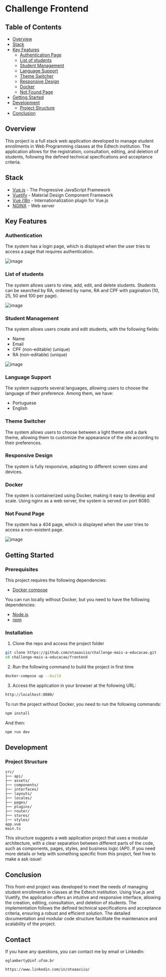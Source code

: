 # Challenge Frontend

## Table of Contents

- [Overview](#overview)
- [Stack](#stack)
- [Key Features](#key-features)
  - [Authentication Page](#authentication)
  - [List of students](#list-of-students)
  - [Student Management](#student-management)
  - [Language Support](#language-support)
  - [Theme Switcher](#theme-switcher)
  - [Responsive Design](#responsive-design)
  - [Docker](#docker)
  - [Not Found Page](#not-found-page)
- [Getting Started](#getting-started)
- [Development](#development)
  - [Project Structure](#project-structure)
- [Conclusion](#conclusion)

## Overview

This project is a full stack web application developed to manage student enrollments in Web Programming classes at the Edtech institution. The application allows for the registration, consultation, editing, and deletion of students, following the defined technical specifications and acceptance criteria.

## Stack

- [Vue.js](https://vuejs.org/) - The Progressive JavaScript Framework
- [Vuetify](https://vuetifyjs.com/en/) - Material Design Component Framework
- [Vue i18n](https://kazupon.github.io/vue-i18n/) - Internationalization plugin for Vue.js
- [NGINX](https://nginx.org/en/) - Web server

## Key Features

### Authentication

The system has a login page, which is displayed when the user tries to access a page that requires authentication.

![image](https://github.com/user-attachments/assets/04a6d9f6-73d2-4340-989c-7aa689da8588)

### List of students

The system allows users to view, add, edit, and delete students. Students can be searched by RA, ordened by name, RA and CPF with pagination (10, 25, 50 and 100 per page).

![image](https://github.com/user-attachments/assets/8f3b734a-5bce-46fb-8203-c4e691f71ee1)

### Student Management

The system allows users create and edit students, with the following fields:

- Name
- Email
- CPF (non-editable) (unique)
- RA (non-editable) (unique)

![image](https://github.com/user-attachments/assets/5860eaae-76a7-49e2-9ce3-6b8873f7c288)

### Language Support

The system supports several languages, allowing users to choose the language of their preference. Among them, we have:
- Portuguese
- English

### Theme Switcher

The system allows users to choose between a light theme and a dark theme, allowing them to customize the appearance of the site according to their preferences.

### Responsive Design

The system is fully responsive, adapting to different screen sizes and devices.

### Docker

The system is containerized using Docker, making it easy to develop and scale. Using nginx as a web server, the system is served on port 8080.

### Not Found Page

The system has a 404 page, which is displayed when the user tries to access a non-existent page.

![image](https://github.com/user-attachments/assets/be300ed6-328c-4b81-a5b4-a02ed98b1046)

## Getting Started

### Prerequisites

This project requires the following dependencies:

- [Docker compose](https://docs.docker.com/compose/install/)

You can run locally without Docker, but you need to have the following dependencies:
- [Node.js](https://nodejs.org/en/)
- [npm](https://www.npmjs.com/get-npm)

### Installation

1. Clone the repo and access the project folder

```bash
git clone https://github.com/otaaaviio/challenge-mais-a-educacao.git
cd challenge-mais-a-educacao/frontend
```

2. Run the following command to build the project in first time

```bash
docker-compose up --build
```

3. Access the application in your browser at the following URL:

```bash
http://localhost:8080/
```

To run the project without Docker, you need to run the following commands:

```bash
npm install
```
And then:
```bash
npm run dev
```

## Development

### Project Structure

```
src/
├── api/
├── assets/
├── components/
├── interfaces/
├── layouts/
├── locales/
├── pages/
├── plugins/
├── router/
├── stores/
|── styles/
app.vue
main.ts
```

This structure suggests a web application project that uses a modular architecture, with a clear separation between different parts of the code, such as components, pages, styles, and business logic (API). If you need more details or help with something specific from this project, feel free to make a ask issue!

## Conclusion

This front-end project was developed to meet the needs of managing student enrollments in classes at the Edtech institution. Using Vue.js and Vuetify, the application offers an intuitive and responsive interface, allowing the creation, editing, consultation, and deletion of students. The implementation follows the defined technical specifications and acceptance criteria, ensuring a robust and efficient solution. The detailed documentation and modular code structure facilitate the maintenance and scalability of the project.

## Contact

If you have any questions, you can contact me by email or LinkedIn:

```
oglamberty@inf.ufsm.br

https://www.linkedin.com/in/otaaaviio/
```
